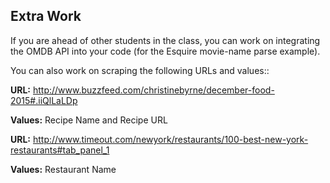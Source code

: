 ## Extra Work

If you are ahead of other students in the class, you can work on integrating
the OMDB API into your code (for the Esquire movie-name parse example).

You can also work on scraping the following URLs and values::

**URL:** http://www.buzzfeed.com/christinebyrne/december-food-2015#.iiQlLaLDp

**Values:** Recipe Name and Recipe URL

**URL:** http://www.timeout.com/newyork/restaurants/100-best-new-york-restaurants#tab_panel_1

**Values:** Restaurant Name
